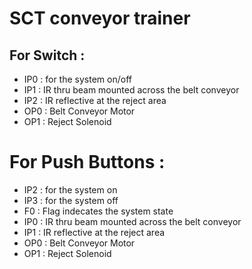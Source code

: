 # SCT conveyor trainer

## For Switch :
- IP0 : for the system on/off
- IP1 : IR thru beam mounted across the belt conveyor
- IP2 : IR reflective at the reject area
- OP0 : Belt Conveyor Motor
- OP1 : Reject Solenoid

# For Push Buttons :
- IP2 : for the system on
- IP3 : for the system off
- F0 : Flag indecates the system state
- IP0 : IR thru beam mounted across the belt conveyor
- IP1 : IR reflective at the reject area
- OP0 : Belt Conveyor Motor
- OP1 : Reject Solenoid
